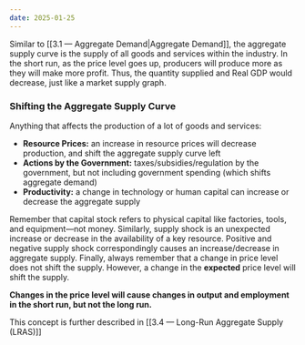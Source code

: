 ```yaml
---
date: 2025-01-25
---
```

Similar to [[3.1 — Aggregate Demand|Aggregate Demand]], the aggregate supply curve is the supply of all goods and services within the industry. In the short run, as the price level goes up, producers will produce more as they will make more profit. Thus, the quantity supplied and Real GDP would decrease, just like a market supply graph. 

### Shifting the Aggregate Supply Curve
Anything that affects the production of a lot of goods and services:
- **Resource Prices:** an increase in resource prices will decrease production, and shift the aggregate supply curve left
- **Actions by the Government:** taxes/subsidies/regulation by the government, but not including government spending (which shifts aggregate demand)
- **Productivity:** a change in technology or human capital can increase or decrease the aggregate supply

Remember that capital stock refers to physical capital like factories, tools, and equipment—not money. Similarly, supply shock is an unexpected increase or decrease in the availability of a key resource. Positive and negative supply shock correspondingly causes an increase/decrease in aggregate supply. Finally, always remember that a change in price level does not shift the supply. However, a change in the **expected** price level will shift the supply.

**Changes in the price level will cause changes in output and employment in the short run, but not the long run.**

This concept is further described in [[3.4 — Long-Run Aggregate Supply (LRAS)]]